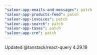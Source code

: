 ```yaml
---
"saleor-app-emails-and-messages": patch
"saleor-app-products-feed": patch
"saleor-app-invoices": patch
"saleor-app-search": patch
"saleor-app-taxes": patch
"saleor-app-crm": patch
---
```


Updated @tanstack/react-query 4.29.19
